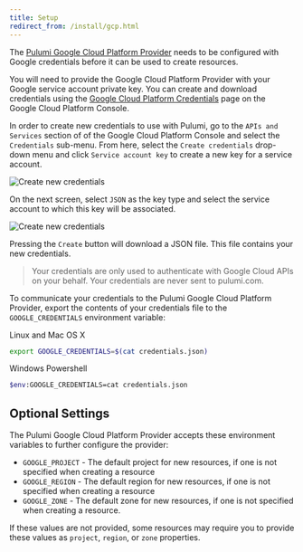 ```yaml
---
title: Setup
redirect_from: /install/gcp.html
---
```


[Pulumi Google Cloud Platform Provider]: ./index.html
[Google Cloud Platform Credentials]: https://console.cloud.google.com/apis/credentials

The [Pulumi Google Cloud Platform Provider] needs to be configured with Google credentials
before it can be used to create resources.

You will need to provide the Google Cloud Platform Provider with your Google service account private key. You can
create and download credentials using the [Google Cloud Platform Credentials] page on the Google Cloud Platform Console.

In order to create new credentials to use with Pulumi, go to the `APIs and Services` section of of the Google Cloud Platform Console
and select the `Credentials` sub-menu. From here, select the `Create credentials` drop-down menu and click `Service account key`
to create a new key for a service account.

![Create new credentials](/images/gcp_configure/gcp_create_credentials.png)

On the next screen, select `JSON` as the key type and select the service account to which this key will be associated.

![Create new credentials](/images/gcp_configure/gcp_create_service_account_key.png)

Pressing the `Create` button will download a JSON file. This file contains your
new credentials.

> Your credentials are only used to authenticate with Google Cloud APIs on your behalf. Your credentials are never sent to pulumi.com.

To communicate your credentials to the Pulumi Google Cloud Platform Provider,
export the contents of your credentials file to the `GOOGLE_CREDENTIALS`
environment variable:

Linux and Mac OS X

```bash
export GOOGLE_CREDENTIALS=$(cat credentials.json)
```

Windows Powershell

```bash
$env:GOOGLE_CREDENTIALS=cat credentials.json
```

## Optional Settings

The Pulumi Google Cloud Platform Provider accepts these environment variables
to further configure the provider:

* `GOOGLE_PROJECT` - The default project for new resources, if one is not specified
when creating a resource
* `GOOGLE_REGION` - The default region for new resources, if one is not specified
when creating a resource
* `GOOGLE_ZONE` - The default zone for new resources, if one is not specified when
creating a resource.

If these values are not provided, some resources may require you to provide these
values as `project`, `region`, or `zone` properties.
